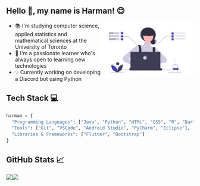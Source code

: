 ## Hello :wave:, my name is Harman! :blush:

<img align="right" alt="Women Coding" width="250" height="150" src="coding.png"> 

- 📚 I'm studying computer science, applied statistics and mathematical sciences at the University of Toronto
- 💁 I'm a passionate learner who's always open to learning new technologies
- 💡 Currently working on developing a Discord bot using Python

## Tech Stack 💻

```python
harman = {
  "Programming Languages": ["Java", "Python", "HTML", "CSS", "R", "Dart"],
  "Tools": ["Git", "VSCode", "Android Studio", "PyCharm", "Eclipse"],
  "Libraries & Frameworks": ["Flutter", "Bootstrap"]
}
```
## GitHub Stats 📈

<p>
<a href="https://github-readme-stats.vercel.app/api/top-langs/?username=harman-khehara&theme=default&hide=Shell,Swift,Kotlin,Objective-C&langs_count=8&layout=compact&card_width=275">
  <img align="left" src="https://github-readme-stats.vercel.app/api/top-langs/?username=harman-khehara&theme=default&hide=Shell,Swift,Kotlin,Objective-C&langs_count=8&layout=compact&card_width=400">
</a>
<a href="https://visitor-badge.glitch.me/badge?page_id=harman-khehara.visitor-badge">
    <img src="https://visitor-badge.glitch.me/badge?page_id=harman-khehara.visitor-badge">
</a>
</p>







